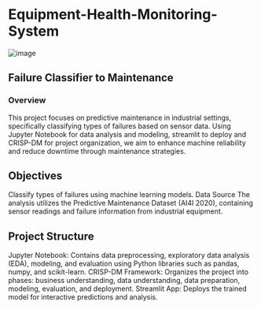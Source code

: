 # Equipment-Health-Monitoring-System
![image](https://github.com/Vijay-glitch495/Equipment-Health-Monitoring-System/assets/108282191/0ef3bea5-4e99-4184-9f19-4a32652dd4ab)
## Failure Classifier to Maintenance
### Overview
This project focuses on predictive maintenance in industrial settings, specifically classifying types of failures based on sensor data. Using Jupyter Notebook for data analysis and modeling, streamlit to deploy and CRISP-DM for project organization, we aim to enhance machine reliability and reduce downtime through maintenance strategies.

## Objectives
Classify types of failures using machine learning models.
Data Source
The analysis utilizes the Predictive Maintenance Dataset (AI4I 2020), containing sensor readings and failure information from industrial equipment.

## Project Structure
Jupyter Notebook: Contains data preprocessing, exploratory data analysis (EDA), modeling, and evaluation using Python libraries such as pandas, numpy, and scikit-learn.
CRISP-DM Framework: Organizes the project into phases: business understanding, data understanding, data preparation, modeling, evaluation, and deployment.
Streamlit App: Deploys the trained model for interactive predictions and analysis.

